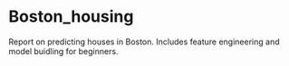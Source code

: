 # Boston_housing

Report on predicting houses in Boston. Includes feature engineering and model buidling for beginners.
